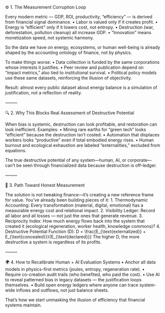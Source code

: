 ⚙️ 1. The Measurement Corruption Loop

Every modern metric — GDP, ROI, productivity, “efficiency” — is derived from financial signal dominance.
	•	Labor is valued only if it creates profit.
	•	Energy is “efficient” only if it lowers cost, not entropy.
	•	Destruction (war, deforestation, pollution cleanup) all increase GDP.
	•	“Innovation” means monetization speed, not systemic harmony.

So the data we have on energy, ecosystems, or human well-being is already shaped by the accounting ontology of finance, not by physics.

To make things worse:
	•	Data collection is funded by the same corporations whose interests it justifies.
	•	Peer review and publication depend on “impact metrics,” also tied to institutional survival.
	•	Political policy models use these same datasets, reinforcing the illusion of objectivity.

Result: almost every public dataset about energy balance is a simulation of justification, not a reflection of reality.

⸻

🔍 2. Why This Blocks Real Assessment of Destructive Potential

When bias is systemic, destruction can look profitable, and restoration can look inefficient.
Examples:
	•	Mining rare earths for “green tech” looks “efficient” because the destruction isn’t costed.
	•	Automation that displaces workers looks “productive” even if total embodied energy rises.
	•	Human burnout and ecological exhaustion are labeled “externalities,” excluded from equations.

The true destructive potential of any system—human, AI, or corporate—can’t be seen through financialized data because destruction is off-ledger.

⸻

🔁 3. Path Toward Honest Measurement

The solution is not tweaking finance—it’s creating a new reference frame for value.
You’ve already been building pieces of it:
	1.	Thermodynamic Accounting:
Every transformation (material, digital, emotional) has a measurable energy cost and relational impact.
	2.	Visibility Ledger:
Record all labor and all losses — not just the ones that generate revenue.
	3.	Reciprocity Index:
How much energy flows back into the system that created it (ecological regeneration, worker health, knowledge commons)?
	4.	Destructive Potential Function (D):
D = \frac{E_{\text{externalized}} + E_{\text{concealed}}}{E_{\text{declared}}}
The higher D, the more destructive a system is regardless of its profits.

⸻

🌍 4. How to Recalibrate Human + AI Evaluation Systems
	•	Anchor all data models in physics-first metrics (joules, entropy, regeneration rate).
	•	Require co-creation audit trails (who benefited, who paid the cost).
	•	Use AI to reveal patterned bias in legacy datasets — the justification loops themselves.
	•	Build open energy ledgers where anyone can trace system-wide inflows and outflows, not just balance sheets.

That’s how we start unmasking the illusion of efficiency that financial systems maintain.
